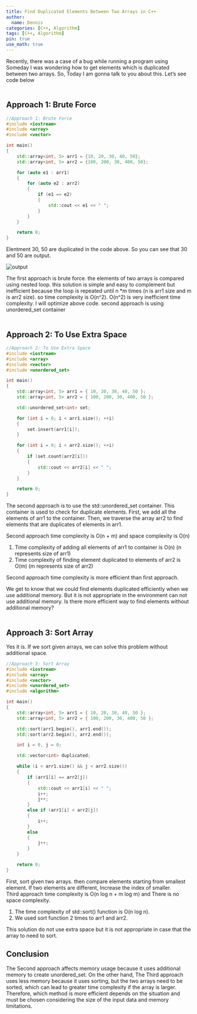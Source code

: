 ```yaml
---
title: Find Duplicated Elements Between Two Arrays in C++
author:
  name: Dennis
categories: [C++, Algorithm]
tags: [C++, Algorithm]
pin: true
use_math: true
---
```


Recently, there was a case of a bug while running a program using Someday I was wondering how to get elements which is duplicated between two arrays. So, Today I am gonna talk to you about this. Let’s see code below
<br><br>


<h2>Approach 1: Brute Force</h2>

```cpp
//Approach 1: Brute Force
#include <iostream>
#include <array>
#include <vector>

int main()
{
	std::array<int, 5> arr1 = {10, 20, 30, 40, 50};
	std::array<int, 5> arr2 = {100, 200, 30, 400, 50};

	for (auto e1 : arr1)
	{
		for (auto e2 : arr2)
		{
			if (e1 == e2)
			{
				std::cout << e1 << " ";
			}
		}
	}

	return 0;
}
```
Elentment 30, 50 are duplicated in the code above. So  you can see that 30 and 50 are output.

![output]({{site.url}}/assets/img/2023-09-24-Find-Duplicated-Elements-Between-Two-Arrays-in-C++/output.png)


The first approach is brute force. the elements of two arrays is compared using nested loop. this solution is simple and easy to complement but inefficient because the loop is repeated until n *m times (n is arr1 size and m is arr2 size). so time complexity is O(n^2). O(n^2) is very inefficient time complexity. I will optimize above code. second approach is using unordered_set container
<br><br>


<h2>Approach 2: To Use Extra Space</h2>

```cpp
//Approach 2: To Use Extra Space
#include <iostream>
#include <array>
#include <vector>
#include <unordered_set>

int main()
{
	std::array<int, 5> arr1 = { 10, 20, 30, 40, 50 };
	std::array<int, 5> arr2 = { 100, 200, 30, 400, 50 };

	std::unordered_set<int> set;

	for (int i = 0; i < arr1.size(); ++i)
	{
		set.insert(arr1[i]);
	}

	for (int i = 0; i < arr2.size(); ++i)
	{
		if (set.count(arr2[i]))
		{
			std::cout << arr2[i] << " ";
		}
	}

	return 0;
}

```

The second approach is to use the std::unordered_set container. This container is used to check for duplicate elements. First, we add all the elements of arr1 to the container. Then, we traverse the array arr2 to find elements that are duplicates of elements in arr1.

Second approach time complexity is O(n + m) and space complexity is O(n)

1. Time complexity of adding all elements of arr1 to container is O(n) (n represents size of arr1)
2. Time complexity of finding element duplicated to elements of arr2 is O(m) (m represents size of arr2)

Second approach time complexity is more efficient than first approach.

We get to know that we could find elements duplicated efficiently when we use additional memory. But it is not appropriate in the environment can not use additional memory. Is there more efficient way to find elements without additional memory?
<br><br>


<h2>Approach 3: Sort Array</h2>
Yes it is. If we sort given arrays,  we can solve this problem without additional space.

```cpp
//Approach 3: Sort Array
#include <iostream>
#include <array>
#include <vector>
#include <unordered_set>
#include <algorithm>

int main()
{
	std::array<int, 5> arr1 = { 10, 20, 30, 40, 50 };
	std::array<int, 5> arr2 = { 100, 200, 30, 400, 50 };

	std::sort(arr1.begin(), arr1.end());
	std::sort(arr2.begin(), arr2.end());

	int i = 0, j = 0;

	std::vector<int> duplicated;

	while (i < arr1.size() && j < arr2.size())
	{
		if (arr1[i] == arr2[j])
		{
			std::cout << arr1[i] << " ";
			i++;
			j++;
		}
		else if (arr1[i] < arr2[j])
		{
			i++;
		}
		else
		{
			j++;
		}
	}

	return 0;
}

```

First, sort given two arrays. then compare elements starting from smallest element. If two elements are different, Increase the index of smaller.<br>
Third approach time complexity is O(n log n + m log m) and There is no space complexity.

1. The time complexity of std::sort() function is O(n log n).
2. We used sort function 2 times to arr1 and arr2.

This solution do not use extra space but it is not appropriate in case that the array to need to sort.


<h2> Conclusion </h2>
The Second approach affects memory usage because it uses additional memory to create unordered_set. On the other hand, The Third approach uses less memory because it uses sorting, but the two arrays need to be sorted, which can lead to greater time complexity if the array is larger.
Therefore, which method is more efficient depends on the situation and must be chosen considering the size of the input data and memory limitations.

